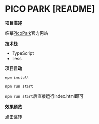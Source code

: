 <h1>PICO PARK [README]</h1>

**项目描述**

临摹[PicoPark](https://picoparkgame.com/en/pp1/)官方网站

**技术栈**

- TypeScript
- Less

**项目启动**

```bash
npm install
```

```bash
npm run start
```

`npm run start`后直接运行index.html即可

**效果预览**

[点击跳转](http://8.138.14.75:81/)
